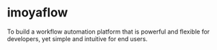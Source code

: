 # imoyaflow
To build a workflow automation platform that is powerful and flexible for developers, yet simple and intuitive for end users.
